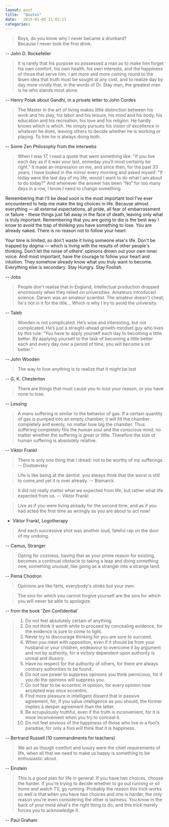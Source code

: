 ```yaml
---
layout: post
title:  "Quotes"
date:   2015-01-05 11:02:11
categories: 
---
```


> Boys, do you know why I never became a drunkard? 
  <br/>Because I never took the first drink.

-- John D. Rockefeller

> It is rarely that his purpose so possessed a man as to make him forget his own comfort, his own health, his own interests, and the happiness of those that serve him. I am more and more coming round to the Ibsen idea that truth must be sought at any cost, and to realize day by day more vividly that, in the words of Dr. Stay man, the greatest man is he who stands most alone. 

-- Henry Polak about Gandhi, in a private letter to John Cordes

> The Master in the art of living makes little distinction between his work and his play, his labor and his leisure, his mind and his body, his education and his recreation, his love and his religion. He 
hardly knows which is which. He simply pursues his vision of excellence in whatever he does, leaving others to decide whether he is working or playing. To him he is always doing both.

-- Some Zen Philosophy from the interwebs

> When I was 17, I read a quote that went something like: "If you live each day as if it was your last, someday you'll most certainly be right." It made an impression on me, and since then, for the past 33 years, I have looked in the mirror every morning and asked myself: "If today were the last day of my life, would I want to do what I am about to do today?" And whenever the answer has been "No" for too many days in a row, I know I need to change something. 
> 
Remembering that I'll be dead soon is the most important tool I've ever encountered to help me make the big choices in life. Because almost everything — all external expectations, all pride, all fear of embarrassment or failure - these things just fall away in the face of death, leaving only what is truly important. Remembering that you are going to die is the best way I know to avoid the trap of thinking you have something to lose. You are already naked. There is no reason not to follow your heart.
> 
Your time is limited, so don't waste it living someone else's life. Don't be trapped by dogma — which is living with the results of other people's thinking. Don't let the noise of others' opinions drown out your own inner voice. And most important, have the courage to follow your heart and intuition. They somehow already know what you truly want to become. Everything else is secondary.
Stay Hungry. Stay Foolish.

-- Jobs

> People don't realise that in England, intellectual production dropped enormously when they relied on universities. Amateurs introduced science. Darwin was an amateur scientist. The amateur doesn't cheat; he's not in it for the title... Which is why I try to avoid the university.

--  Taleb

> Wooden is not complicated. He’s wise and interesting, but not complicated. He’s just a straight-ahead growth-mindset guy who lives by this rule: “You have to apply yourself each day to becoming a little better. By applying yourself to the task of becoming a little better each and every day over a period of time, you will become a lot better.”

-- John Wooden

> The way to love anything is to realize that it might be lost

--  G. K. Chesterton
 
> There are things that must cause you to lose your reason, or you have none to lose.

-- Lessing
 
> A mans suffering is similar to the behavior of gas. If a certain quantity of gas is pumped into an empty chamber, it will fill the  chamber completely and evenly, no matter how big the chamber. Thus suffering completely fills the human soul and the conscious mind, no matter whether the suffering is great or little. Therefore the size of human suffering is absolutely relative.

--  Viktor Frankl
 
> There is only one thing that I dread: not to be worthy of my sufferings.
-- Dostoevsky
 
> Life is like being at the dentist. you always think that the worst is still to come,and yet it is over already.
-- Bismarck
 
> It did not really matter what we expected from life, but rather what life expected from us.
-- Viktor Frankl
 
> Live as if you were living already for the second time, and as if you had acted the first time as wrongly as you are about to act now!
- Viktor Frankl, Logotherapy
 
> And each successive shot was another loud, fateful rap on the door of my undoing.

-- Camus, Stranger

> Opting for coziness, having that as your prime reason for existing, becomes a continual obstacle to taking a leap and doing something new, something unusual, like going as a stranger into a strange land.

-- Pema Chodron

> Opinions are like farts, everybody's stinks but your own.

> The sins for which you cannot forgive yourself are the sins for which you will never be able to apologize.

-- from the book 'Zen Confidential'

> 1. Do not feel absolutely certain of anything.
> 2. Do not think it worth while to proceed by concealing evidence, for the evidence is sure to come to light.
> 3. Never try to discourage thinking for you are sure to succeed.
> 4. When you meet with opposition, even if it should be from your husband or your children, endeavour to overcome it by argument and not by authority, for a victory dependent upon authority is unreal and illusory.
> 5. Have no respect for the authority of others, for there are always contrary authorities to be found.
> 6. Do not use power to suppress opinions you think pernicious, for if you do the opinions will suppress you.
> 7. Do not fear to be eccentric in opinion, for every opinion now accepted was once eccentric.
> 8. Find more pleasure in intelligent dissent that in passive agreement, for, if you value intelligence as you should, the former implies a deeper agreement than the latter.
> 9. Be scrupulously truthful, even if the truth is inconvenient, for it is more inconvenient when you try to conceal it.
> 10. Do not feel envious of the happiness of those who live in a fool’s paradise, for only a fool will think that it is happiness.

-- Bertrand Russell (10 commandments for teachers)

> We act as though comfort and luxury were the chief requirements of life, when all that we need to make us happy is something to be enthusiastic about.

-- Einstein

> This is a good plan for life in general. If you have two choices, choose the harder. If you're trying to decide whether to go out running or sit home and watch TV, go running. Probably the reason this trick works so well is that when you have two choices and one is harder, the only reason you're even considering the other is laziness. You know in the back of your mind what's the right thing to do, and this trick merely forces you to acknowledge it.

-- Paul Graham
